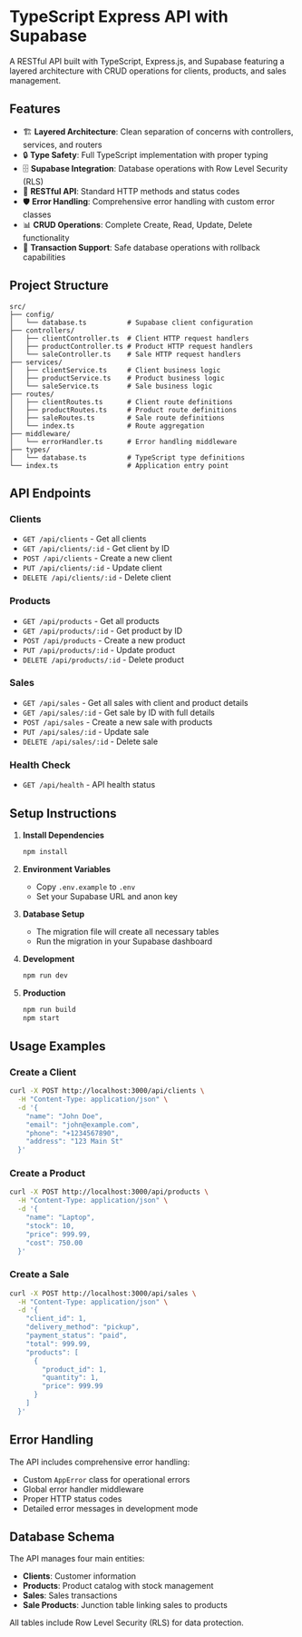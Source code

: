 # TypeScript Express API with Supabase

A RESTful API built with TypeScript, Express.js, and Supabase featuring a layered architecture with CRUD operations for clients, products, and sales management.

## Features

- 🏗️ **Layered Architecture**: Clean separation of concerns with controllers, services, and routers
- 🔒 **Type Safety**: Full TypeScript implementation with proper typing
- 🗄️ **Supabase Integration**: Database operations with Row Level Security (RLS)
- 🚀 **RESTful API**: Standard HTTP methods and status codes
- 🛡️ **Error Handling**: Comprehensive error handling with custom error classes
- 📊 **CRUD Operations**: Complete Create, Read, Update, Delete functionality
- 🔄 **Transaction Support**: Safe database operations with rollback capabilities

## Project Structure

```
src/
├── config/
│   └── database.ts          # Supabase client configuration
├── controllers/
│   ├── clientController.ts  # Client HTTP request handlers
│   ├── productController.ts # Product HTTP request handlers
│   └── saleController.ts    # Sale HTTP request handlers
├── services/
│   ├── clientService.ts     # Client business logic
│   ├── productService.ts    # Product business logic
│   └── saleService.ts       # Sale business logic
├── routes/
│   ├── clientRoutes.ts      # Client route definitions
│   ├── productRoutes.ts     # Product route definitions
│   ├── saleRoutes.ts        # Sale route definitions
│   └── index.ts             # Route aggregation
├── middleware/
│   └── errorHandler.ts      # Error handling middleware
├── types/
│   └── database.ts          # TypeScript type definitions
└── index.ts                 # Application entry point
```

## API Endpoints

### Clients
- `GET /api/clients` - Get all clients
- `GET /api/clients/:id` - Get client by ID
- `POST /api/clients` - Create a new client
- `PUT /api/clients/:id` - Update client
- `DELETE /api/clients/:id` - Delete client

### Products
- `GET /api/products` - Get all products
- `GET /api/products/:id` - Get product by ID
- `POST /api/products` - Create a new product
- `PUT /api/products/:id` - Update product
- `DELETE /api/products/:id` - Delete product

### Sales
- `GET /api/sales` - Get all sales with client and product details
- `GET /api/sales/:id` - Get sale by ID with full details
- `POST /api/sales` - Create a new sale with products
- `PUT /api/sales/:id` - Update sale
- `DELETE /api/sales/:id` - Delete sale

### Health Check
- `GET /api/health` - API health status

## Setup Instructions

1. **Install Dependencies**
   ```bash
   npm install
   ```

2. **Environment Variables**
   - Copy `.env.example` to `.env`
   - Set your Supabase URL and anon key

3. **Database Setup**
   - The migration file will create all necessary tables
   - Run the migration in your Supabase dashboard

4. **Development**
   ```bash
   npm run dev
   ```

5. **Production**
   ```bash
   npm run build
   npm start
   ```

## Usage Examples

### Create a Client
```bash
curl -X POST http://localhost:3000/api/clients \
  -H "Content-Type: application/json" \
  -d '{
    "name": "John Doe",
    "email": "john@example.com",
    "phone": "+1234567890",
    "address": "123 Main St"
  }'
```

### Create a Product
```bash
curl -X POST http://localhost:3000/api/products \
  -H "Content-Type: application/json" \
  -d '{
    "name": "Laptop",
    "stock": 10,
    "price": 999.99,
    "cost": 750.00
  }'
```

### Create a Sale
```bash
curl -X POST http://localhost:3000/api/sales \
  -H "Content-Type: application/json" \
  -d '{
    "client_id": 1,
    "delivery_method": "pickup",
    "payment_status": "paid",
    "total": 999.99,
    "products": [
      {
        "product_id": 1,
        "quantity": 1,
        "price": 999.99
      }
    ]
  }'
```

## Error Handling

The API includes comprehensive error handling:
- Custom `AppError` class for operational errors
- Global error handler middleware
- Proper HTTP status codes
- Detailed error messages in development mode

## Database Schema

The API manages four main entities:
- **Clients**: Customer information
- **Products**: Product catalog with stock management
- **Sales**: Sales transactions
- **Sale Products**: Junction table linking sales to products

All tables include Row Level Security (RLS) for data protection.